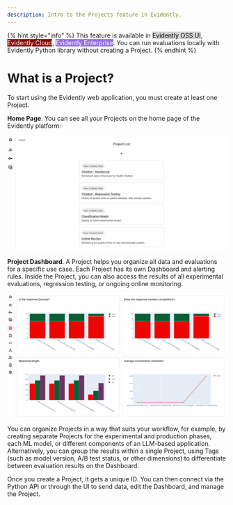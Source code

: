 ```yaml
---
description: Intro to the Projects feature in Evidently.
---   
```


{% hint style="info" %}
This feature is available in <mark style="color:black;background-color:lightgray;">Evidently OSS UI</mark>, <mark style="color:white;background-color:darkred;">Evidently Cloud</mark>, <mark style="color:white;background-color:mediumpurple;">Evidently Enterprise</mark>.
You can run evaluations locally with Evidently Python library without creating a Project.
{% endhint %}

# What is a Project?

To start using the Evidently web application, you must create at least one Project. 

**Home Page**. You can see all your Projects on the home page of the Evidently platform:

![](../.gitbook/assets/cloud/projects-min.png)

**Project Dashboard**. A Project helps you organize all data and evaluations for a specific use case. Each Project has its own Dashboard and alerting rules. Inside the Project, you can also access the results of all experimental evaluations, regression testing, or ongoing online monitoring. 

![](../.gitbook/assets/cloud/project_dashboard-min.png)

You can organize Projects in a way that suits your workflow, for example, by creating separate Projects for the experimental and production phases, each ML model, or different components of an LLM-based application. Alternatively, you can group the results within a single Project, using Tags (such as model version, A/B test status, or other dimensions) to differentiate between evaluation results on the Dashboard.

Once you create a Project, it gets a unique ID. You can then connect via the Python API or through the UI to send data, edit the Dashboard, and manage the Project.
